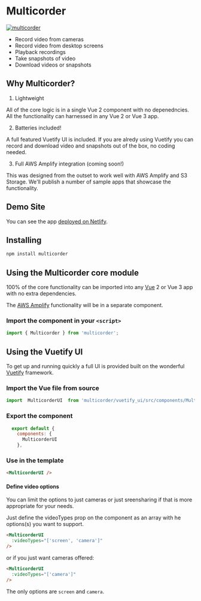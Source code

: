 # Multicorder

[![multicorder](https://snyk.io/advisor/npm-package/multicorder/badge.svg)](https://snyk.io/advisor/npm-package/multicorder)

* Record video from cameras
* Record video from desktop screens
* Playback recordings
* Take snapshots of video
* Download videos or snapshots

## Why Multicorder?

1. Lightweight

All of the core logic is in a single Vue 2 component with no depenedncies. All the functionality can harnessed in any Vue 2 or Vue 3 app.

2. Batteries included!

A full featured Vuetify UI is included. If you are alredy using Vuetify you can record and download video and snapshots out of the box, no coding needed.

3. Full AWS Amplify integration (coming soon!)

This was designed from the outset to work well with AWS Amplify and S3 Storage. We'll publish a number of sample apps that showcase the functionality.

## Demo Site

You can see the app [deployed on Netlify](https://eloquent-kowalevski-0dbda6.netlify.app/).


## Installing

```bash
npm install multicorder
```

## Using the Multicorder core module

100% of the core functionality can be imported into any [Vue](https://vuejs.org/) 2 or Vue 3 app with no extra dependencies.

The [AWS Amplify](https://aws.amazon.com/amplify/) functionality will be in a separate component.

### Import the component in your `<script>`

```javascript
import { Multicorder } from 'multicorder';
```

## Using the Vuetify UI

To get up and running quickly a full UI is provided built on the wonderful [Vuetify](https://vuetifyjs.com/) framework.

### Import the Vue file from source

```javascript
import  MulticorderUI  from 'multicorder/vuetify_ui/src/components/MulticorderUI.vue';
```

### Export the component

```javascript
  export default {
    components: {
      MulticorderUI
    },
```

### Use in the template

```html
<MulticorderUI />
```

#### Define video options

You can limit the options to just cameras or just sreensharing if that is more appropriate for your needs.

Just define the videoTypes prop on the component as an array with he options(s) you want to support.

```html
<MulticorderUI 
  :videoTypes="['screen', 'camera']"
/>
```

or if you just want cameras offered:

```html
<MulticorderUI 
  :videoTypes="['camera']"
/>
```

The only options are `screen` and `camera`.
